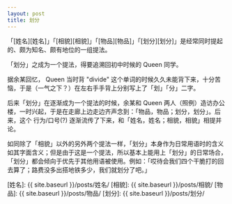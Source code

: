 ```yaml
---
layout: post
title: 划分
---
```

「[姓名][姓名]」「[相貌][相貌]」「[物品][物品]」「[划分][划分]」是经常同时提起的、颇为知名、颇有地位的一组提法。

「划分」之成为一个提法，得要追溯回初中时候的 Queen 同学。

据余某回忆， Queen 当时背 "divide" 这个单词的时候久久未能背下来，十分苦恼，于是（一气之下？）在左右手手背上分别写上了「划」「分」二字。

后来「划分」在逐渐成为一个提法的时候，余某和 Queen 两人（照例）造访办公楼，一时兴起，于是在走廊上边走边齐声念到：「物品，物品；划分，划分」。后来，这个 行为/口号(?) 逐渐流传了下来，和「姓名，姓名；相貌，相貌」相提并论。

如同除了「相貌」以外的另外两个提法一样，「划分」本身作为日常用语时的含义如其字面含义；但是由于这是一个提法，所以基本上能用上「划分」的日常场合，「划分」都会倾向于优先于其他用语被使用。例如：「哎待会我们四个干脆打的回去算了；路费没多出搭地铁多少，我们就划分了吧。」

[姓名]: {{ site.baseurl }}/posts/姓名/
[相貌]: {{ site.baseurl }}/posts/相貌/
[物品]: {{ site.baseurl }}/posts/物品/
[划分]: {{ site.baseurl }}/posts/划分/